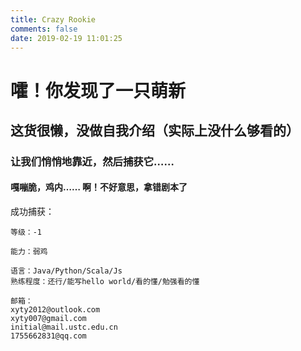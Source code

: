 ```yaml
---
title: Crazy Rookie
comments: false
date: 2019-02-19 11:01:25
---
```


# 嚯！你发现了一只萌新

## 这货很懒，没做自我介绍（实际上没什么够看的）

### 让我们悄悄地靠近，然后捕获它……

#### 嘎嘣脆，鸡内…… 啊！不好意思，拿错剧本了

成功捕获：  
```
等级：-1

能力：弱鸡

语言：Java/Python/Scala/Js
熟练程度：还行/能写hello world/看的懂/勉强看的懂

邮箱：
xyty2012@outlook.com
xyty007@gmail.com
initial@mail.ustc.edu.cn
1755662831@qq.com
```